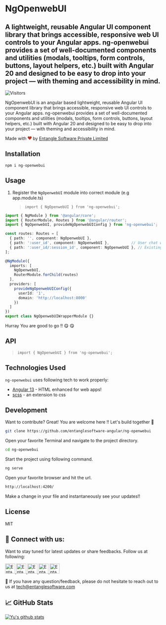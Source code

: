 # NgOpenwebUI

## A lightweight, reusable Angular UI component library that brings accessible, responsive web UI controls to your Angular apps. ng-openwebui provides a set of well-documented components and utilities (modals, tooltips, form controls, buttons, layout helpers, etc.) built with Angular 20 and designed to be easy to drop into your project — with theming and accessibility in mind.

![Visitors](https://api.visitorbadge.io/api/visitors?path=https%3A%2F%2Fgithub.com%2Fentanglesoftware-angular%2Fng-openwebui&labelColor=%231a214d&countColor=%23bb3624&style=flat)

NgOpenwebUI is an angular based lightweight, reusable Angular UI component library that brings accessible, responsive web UI controls to your Angular apps. ng-openwebui provides a set of well-documented components and utilities (modals, tooltips, form controls, buttons, layout helpers, etc.) built with Angular 20 and designed to be easy to drop into your project — with theming and accessibility in mind.


Made with <svg viewBox="0 0 1792 1792" preserveAspectRatio="xMidYMid meet" xmlns="http://www.w3.org/2000/svg" style="height: 0.8rem;"><path d="M896 1664q-26 0-44-18l-624-602q-10-8-27.5-26T145 952.5 77 855 23.5 734 0 596q0-220 127-344t351-124q62 0 126.5 21.5t120 58T820 276t76 68q36-36 76-68t95.5-68.5 120-58T1314 128q224 0 351 124t127 344q0 221-229 450l-623 600q-18 18-44 18z" fill="#bb3624"></path></svg> by [Entangle Software Private Limited][espl]

## Installation

`npm i ng-openwebui`

## Usage

1. Register the `NgOpenwebUI` module into correct module (e.g app.module.ts)
   > `import { NgOpenwebUI } from 'ng-openwebui';`

```typescript
import { NgModule } from '@angular/core';
import { RouterModule, Routes } from '@angular/router';
import { NgOpenwebUI, provideNgOpenwebUIConfig } from 'ng-openwebui';

const routes: Routes = [
  { path: '', component: NgOpenwebUI },
  { path: ':user_id', component: NgOpenwebUI },          // User chat without session
  { path: ':user_id/:session_id', component: NgOpenwebUI }, // Existing session
];

@NgModule({
  imports: [
    NgOpenwebUI,
    RouterModule.forChild(routes)
  ],
  providers: [
    provideNgOpenwebUIConfig({
      userId: '1',
      domain: 'http://localhost:8000'
    })
  ]
})
export class NgOpenwebUIWrapperModule {}
```


Hurray You are good to go !! 😋 😋

## API

> `import { NgOpenwebUI } from 'ng-openwebui';`



## Technologies Used

`ng-openwebui` uses following tech to work properly:

- [Angular 13] - HTML enhanced for web apps!
- [scss] - an extension to css


## Development

Want to contribute? Great! You are welcome here !! Let's build together 🙂

```sh
git clone https://github.com/entanglesoftware-angular/ng-openwebui
```

Open your favorite Terminal and navigate to the project directory.

```sh
cd ng-openwebui
```

Start the project using following command.

```sh
ng serve
```

Open your favorite browser and hit the url.

```sh
http://localhost:4200/
```

Make a change in your file and instantaneously see your updates!!

## License

MIT

## 🤝 Connect with us:

Want to stay tuned for latest updates or share feedbacks. Follow us at following:

<a href="https://twitter.com/espl_software">
  <img src="https://entanglesoftware-angular.github.io/svg-donught/assets/social/twitter.svg" alt="Entangle Software Private Limited | Twitter" width="32px"/>
</a>
<a href="https://github.com/entanglesoftware">
  <img src="https://entanglesoftware-angular.github.io/svg-donught/assets/social/github.svg" alt="Entangle Software Private Limited | Github" width="32px"/>
</a>
<a href="https://linkedin.com/company/entangle-software">
  <img src="https://entanglesoftware-angular.github.io/svg-donught/assets/social/linkedin.svg" alt="Entangle Software Private Limited | LinkedIn" width="32px"/>
</a>
<a href="https://www.instagram.com/entanglesoftware">
  <img src="https://entanglesoftware-angular.github.io/svg-donught/assets/social/instagram.svg" alt="Entangle Software Private Limited | Instagram" width="32px"/>
</a>
<a href="https://www.facebook.com/profile.php?id=100075464648655">
  <img src="https://entanglesoftware-angular.github.io/svg-donught/assets/social/facebook.svg" alt="Entangle Software Private Limited | Facebook" width="32px"/>
</a>

💬 If you have any question/feedback, please do not hesitate to reach out to us at tech@entanglesoftware.com

## 📈 GitHub Stats

[![Yu's github stats](https://github-readme-stats.vercel.app/api?username=entanglesoftware)](https://github.com/entanglesoftware-angular)

[//]: # "These are reference links used in the body of this note and get stripped out when the markdown processor does its job. There is no need to format nicely because it shouldn't be seen. Thanks SO - http://stackoverflow.com/questions/4823468/store-comments-in-markdown-syntax"
[dill]: https://github.com/entanglesoftware-angular/ng-openwebui
[git-repo-url]: https://github.com/entanglesoftware-angular/ng-openwebui
[node.js]: http://nodejs.org
[twitter bootstrap]: http://twitter.github.com/bootstrap/
[jquery]: http://jquery.com
[@tjholowaychuk]: http://twitter.com/tjholowaychuk
[express]: http://expressjs.com
[angular 13]: https://angular.io/
[scss]: https://sass-lang.com/
[pldb]: https://github.com/joemccann/dillinger/tree/master/plugins/dropbox/README.md
[plgh]: https://github.com/joemccann/dillinger/tree/master/plugins/github/README.md
[plgd]: https://github.com/joemccann/dillinger/tree/master/plugins/googledrive/README.md
[plod]: https://github.com/joemccann/dillinger/tree/master/plugins/onedrive/README.md
[plme]: https://github.com/joemccann/dillinger/tree/master/plugins/medium/README.md
[plga]: https://github.com/RahulHP/dillinger/blob/master/plugins/googleanalytics/README.md
[espl]: https://entanglesoftware.com
